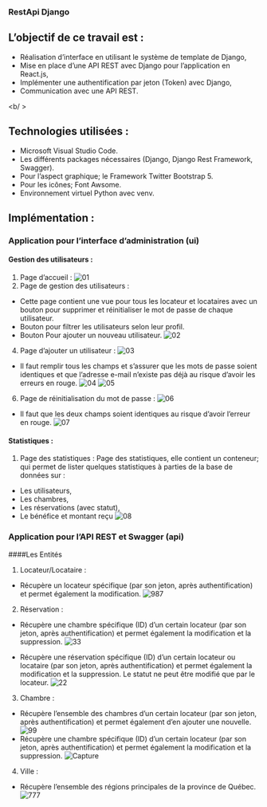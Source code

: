 ### RestApi Django
## L’objectif de ce travail est : 
- Réalisation d’interface en utilisant le système de template de Django, 
- Mise en place d’une API REST avec Django pour l’application en React.js,
- Implémenter une authentification par jeton (Token) avec Django, 
- Communication avec une API REST.

<b/ >

## Technologies utilisées : 
- Microsoft Visual Studio Code.
- Les différents packages nécessaires (Django, Django Rest Framework, Swagger).
- Pour l’aspect graphique; le Framework Twitter Bootstrap 5.
- Pour les icônes; Font Awsome.
- Environnement virtuel Python avec venv.

## Implémentation :
### Application pour l’interface d’administration (ui)
#### Gestion des utilisateurs :
1. Page d’accueil :
![01](https://user-images.githubusercontent.com/75283741/147282154-fa864add-eec4-420c-9e43-7580fc65d04a.PNG)
3. Page de gestion des utilisateurs :
- Cette page contient une vue pour tous les locateur et locataires avec un bouton pour supprimer et réinitialiser le mot de passe de chaque  utilisateur.
- Bouton pour filtrer les utilisateurs selon leur profil.
- Bouton Pour ajouter un nouveau utilisateur.
![02](https://user-images.githubusercontent.com/75283741/147282157-cacea932-03d9-4a81-8500-e365f75c5379.PNG)
4. Page d’ajouter un utilisateur :
![03](https://user-images.githubusercontent.com/75283741/147282159-b2a5ce26-bf74-4034-9829-99f5d170e7a4.PNG)
- Il faut remplir tous les champs et s’assurer que les mots de passe soient identiques et que l’adresse e-mail n’existe pas déjà au risque d’avoir les erreurs en rouge.
![04](https://user-images.githubusercontent.com/75283741/147282160-96294d39-0e10-465f-8b97-b18f8faad3a3.PNG)
![05](https://user-images.githubusercontent.com/75283741/147282161-41d7e4d1-3fd4-44df-a9f2-34ebe1aa0348.PNG)
6. Page de réinitialisation du mot de passe :
![06](https://user-images.githubusercontent.com/75283741/147282164-0c869e42-261b-4877-8c7c-e1909019ada0.PNG)
- Il faut que les deux champs soient identiques au risque d’avoir l’erreur en rouge.
![07](https://user-images.githubusercontent.com/75283741/147282165-c1c505c7-eea6-44c1-9d23-1f59b40a243f.PNG)
#### Statistiques :
1. Page des statistiques :
Page des statistiques, elle contient un conteneur; qui permet de lister quelques statistiques à parties de la base de données sur : 
- Les utilisateurs, 
- Les chambres, 
- Les réservations (avec statut), 
- Le bénéfice et montant reçu
![08](https://user-images.githubusercontent.com/75283741/147282166-c155c0b2-8388-435f-ae5e-621c7f4df8d0.PNG)
### Application pour l’API REST et Swagger (api)
####Les Entités 
1. Locateur/Locataire :
- Récupère un locateur spécifique (par son jeton, après  authentification) et permet également la modification.
![987](https://user-images.githubusercontent.com/75283741/147282175-bb7ac3e5-c116-4fa8-8a75-48110018633c.PNG)

2. Réservation :
- Récupère une chambre spécifique (ID) d’un certain locateur (par son  jeton, après authentification) et permet également la modification et  la suppression.
![33](https://user-images.githubusercontent.com/75283741/147282170-cecacc78-ceab-49a4-95ca-a0b606493165.PNG)

- Récupère une réservation spécifique (ID) d’un certain locateur ou  locataire (par son jeton, après authentification) et permet également  la modification et la suppression. Le statut ne peut être modifié que  par le locateur.
![22](https://user-images.githubusercontent.com/75283741/147282169-14956871-d1af-427d-afb1-db326bee3291.PNG)

3. Chambre :
- Récupère l’ensemble des chambres d’un certain locateur (par son  jeton, après authentification) et permet également d’en ajouter une  nouvelle.
![99](https://user-images.githubusercontent.com/75283741/147282171-471f90b3-78e5-462e-ae15-5c0a3fcaabf9.PNG)
- Récupère une chambre spécifique (ID) d’un certain locateur (par son  jeton, après authentification) et permet également la modification et  la suppression.
![Capture](https://user-images.githubusercontent.com/75283741/147282178-4cab6a51-8d40-4457-a464-749eecdd5ada.PNG)
4. Ville :
- Récupère l’ensemble des régions principales de la province de Québec.
![777](https://user-images.githubusercontent.com/75283741/147282172-f3bbffb3-bc9b-4869-b062-f3acfc8fbea5.PNG)
